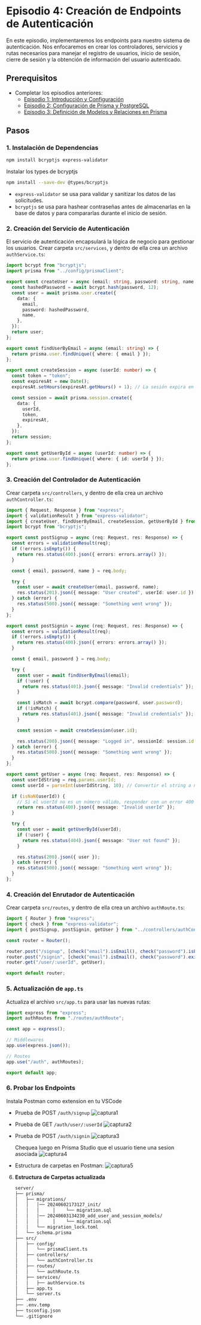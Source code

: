 # Episodio 4: Creación de Endpoints de Autenticación

En este episodio, implementaremos los endpoints para nuestro sistema de autenticación. Nos enfocaremos en crear los controladores, servicios y rutas necesarios para manejar el registro de usuarios, inicio de sesión, cierre de sesión y la obtención de información del usuario autenticado.

## Prerequisitos

- Completar los episodios anteriores:
  - [Episodio 1: Introducción y Configuración](./1-ep-intro-y-config.md)
  - [Episodio 2: Configuración de Prisma y PostgreSQL](./2-ep-config-prisma-postgresql.md)
  - [Episodio 3: Definición de Modelos y Relaciones en Prisma](./3-ep-modelado-datos-prisma.md)

## Pasos

### 1. Instalación de Dependencias

```bash
npm install bcryptjs express-validator
```

Instalar los types de bcryptjs

```bash
npm install --save-dev @types/bcryptjs
```

- `express-validator` se usa para validar y sanitizar los datos de las solicitudes.
- `bcryptjs` se usa para hashear contraseñas antes de almacenarlas en la base de datos y para compararlas durante el inicio de sesión.

### 2. Creación del Servicio de Autenticación

El servicio de autenticación encapsulará la lógica de negocio para gestionar los usuarios.
Crear carpeta `src/services`, y dentro de ella crea un archivo `authService.ts`:

```typescript
import bcrypt from "bcryptjs";
import prisma from "../config/prismaClient";

export const createUser = async (email: string, password: string, name: string) => {
  const hashedPassword = await bcrypt.hash(password, 12);
  const user = await prisma.user.create({
    data: {
      email,
      password: hashedPassword,
      name,
    },
  });
  return user;
};

export const findUserByEmail = async (email: string) => {
  return prisma.user.findUnique({ where: { email } });
};

export const createSession = async (userId: number) => {
  const token = "token";
  const expiresAt = new Date();
  expiresAt.setHours(expiresAt.getHours() + 1); // La sesión expira en 1 hora

  const session = await prisma.session.create({
    data: {
      userId,
      token,
      expiresAt,
    },
  });
  return session;
};

export const getUserById = async (userId: number) => {
  return prisma.user.findUnique({ where: { id: userId } });
};
```

### 3. Creación del Controlador de Autenticación

Crear carpeta `src/controllers`, y dentro de ella crea un archivo `authController.ts`:

```typescript
import { Request, Response } from "express";
import { validationResult } from "express-validator";
import { createUser, findUserByEmail, createSession, getUserById } from "../services/authService";
import bcrypt from "bcryptjs";

export const postSignup = async (req: Request, res: Response) => {
  const errors = validationResult(req);
  if (!errors.isEmpty()) {
    return res.status(400).json({ errors: errors.array() });
  }

  const { email, password, name } = req.body;

  try {
    const user = await createUser(email, password, name);
    res.status(201).json({ message: "User created", userId: user.id });
  } catch (error) {
    res.status(500).json({ message: "Something went wrong" });
  }
};

export const postSignin = async (req: Request, res: Response) => {
  const errors = validationResult(req);
  if (!errors.isEmpty()) {
    return res.status(400).json({ errors: errors.array() });
  }

  const { email, password } = req.body;

  try {
    const user = await findUserByEmail(email);
    if (!user) {
      return res.status(401).json({ message: "Invalid credentials" });
    }

    const isMatch = await bcrypt.compare(password, user.password);
    if (!isMatch) {
      return res.status(401).json({ message: "Invalid credentials" });
    }

    const session = await createSession(user.id);

    res.status(200).json({ message: "Logged in", sessionId: session.id });
  } catch (error) {
    res.status(500).json({ message: "Something went wrong" });
  }
};

export const getUser = async (req: Request, res: Response) => {
  const userIdString = req.params.userId;
  const userId = parseInt(userIdString, 10); // Convertir el string a número

  if (isNaN(userId)) {
    // Si el userId no es un número válido, responder con un error 400 (Bad Request)
    return res.status(400).json({ message: "Invalid userId" });
  }

  try {
    const user = await getUserById(userId);
    if (!user) {
      return res.status(404).json({ message: "User not found" });
    }

    res.status(200).json({ user });
  } catch (error) {
    res.status(500).json({ message: "Something went wrong" });
  }
};
```

### 4. Creación del Enrutador de Autenticación

Crear carpeta `src/routes`, y dentro de ella crea un archivo `authRoute.ts`:

```typescript
import { Router } from "express";
import { check } from "express-validator";
import { postSignup, postSignin, getUser } from "../controllers/authController";

const router = Router();

router.post("/signup", [check("email").isEmail(), check("password").isLength({ min: 6 })], postSignup);
router.post("/signin", [check("email").isEmail(), check("password").exists()], postSignin);
router.get("/user/:userId", getUser);

export default router;
```

### 5. Actualización de `app.ts`

Actualiza el archivo `src/app.ts` para usar las nuevas rutas:

```typescript
import express from "express";
import authRoutes from "./routes/authRoute";

const app = express();

// Middlewares
app.use(express.json());

// Routes
app.use("/auth", authRoutes);

export default app;
```

### 6. Probar los Endpoints

Instala Postman como extension en tu VSCode

- Prueba de POST `/auth/signup`
  ![captura1](./images/creacion-usuario-endpoint.png)

- Prueba de GET `/auth/user/:userId`
  ![captura2](./images/get-user-endpoint.png)

- Prueba de POST `/auth/signin`
  ![captura3](./images/sigin-user-endpoint.png)

  Chequea luego en Prisma Studio que el usuario tiene una sesion asociada
  ![captura4](./images/prisma-user-session-endpoint.png)

- Estructura de carpetas en Postman:
  ![captura5](./images/postman-folder-structure.png)

6. **Estructura de Carpetas actualizada**

   ```bash
   server/
   ├── prisma/
   │   ├── migrations/
   │   │   │── 20240602173127_init/
   │   │   │     │    └── migration.sql
   │   │   │── 20240603134230_add_user_and_session_models/
   │   │   │     │    └── migration.sql
   │   │   └── migration_lock.toml
   │   └── schema.prisma
   ├── src/
   │   ├── config/
   │   │   └── prismaClient.ts
   │   ├── controllers/
   │   │   └── authController.ts
   │   ├── routes/
   │   │   └── authRoute.ts
   │   ├── services/
   │   │   ├── authService.ts
   │   ├── app.ts
   │   └── server.ts
   ├── .env
   ├── .env.temp
   ├── tsconfig.json
   └── .gitignore
   ```
